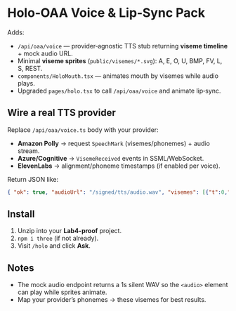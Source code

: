 # Holo‑OAA Voice & Lip‑Sync Pack

Adds:
- `/api/oaa/voice` — provider‑agnostic TTS stub returning **viseme timeline** + mock audio URL.
- Minimal **viseme sprites** (`public/visemes/*.svg`): A, E, O, U, BMP, FV, L, S, REST.
- `components/HoloMouth.tsx` — animates mouth by visemes while audio plays.
- Upgraded `pages/holo.tsx` to call `/api/oaa/voice` and animate lip‑sync.

## Wire a real TTS provider
Replace `/api/oaa/voice.ts` body with your provider:
- **Amazon Polly** → request `SpeechMark` (visemes/phonemes) + audio stream.
- **Azure/Cognitive** → `VisemeReceived` events in SSML/WebSocket.
- **ElevenLabs** → alignment/phoneme timestamps (if enabled per voice).

Return JSON like:
```json
{ "ok": true, "audioUrl": "/signed/tts/audio.wav", "visemes": [{"t":0,"v":"BMP"}, {"t":80,"v":"A"}, ...] }
```

## Install
1) Unzip into your **Lab4-proof** project.
2) `npm i three` (if not already).
3) Visit `/holo` and click **Ask**.

## Notes
- The mock audio endpoint returns a 1s silent WAV so the `<audio>` element can play while sprites animate.
- Map your provider’s phonemes → these visemes for best results.
